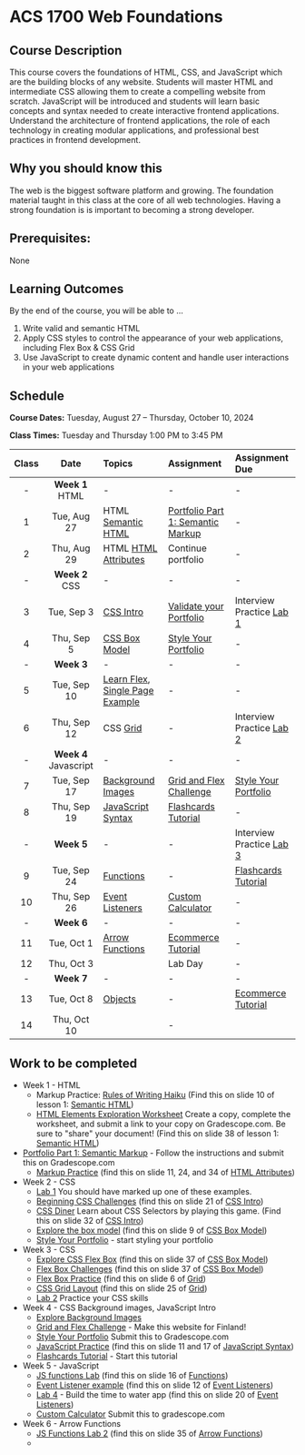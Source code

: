 # ACS 1700 Web Foundations

<!-- <span class="refresh-instructions">This is a living document! Hold down the `SHIFT` key and press `Refresh` to get the latest version.</span> -->

## Course Description
This course covers the foundations of HTML, CSS, and JavaScript which are the building blocks of any website. Students will master HTML and intermediate CSS allowing them to create a compelling website from scratch. JavaScript will be introduced and students will learn basic concepts and syntax needed to create interactive frontend applications. Understand the architecture of frontend applications, the role of each technology in creating modular applications, and professional best practices in frontend development.

## Why you should know this
The web is the biggest software platform and growing. The foundation material taught in this class at the core of all web technologies. Having a strong foundation is is important to becoming a strong developer. 

## Prerequisites:
None

## Learning Outcomes
By the end of the course, you will be able to ...

1. Write valid and semantic HTML
1. Apply CSS styles to control the appearance of your web applications, including Flex Box & CSS Grid
1. Use JavaScript to create dynamic content and handle user interactions in your web applications

## Schedule
**Course Dates:** Tuesday, August 27 – Thursday, October 10, 2024

**Class Times:** Tuesday and Thursday 1:00 PM to 3:45 PM

| Class |   Date   |   Topics  |  Assignment  |  Assignment Due  |
|:-----:|:--------:|:----------|:-----------------|:-----------------|
| -  | **Week 1** HTML | - | - | - |
|  1 | Tue, Aug 27 | HTML [Semantic HTML] | [Portfolio Part 1: Semantic Markup] | - |
|  2 | Thu, Aug 29 | HTML [HTML Attributes] | Continue portfolio | - |
| -  | **Week 2** CSS | - | - | - |
|  3 | Tue, Sep  3 | [CSS Intro] | [Validate your Portfolio] | Interview Practice [Lab 1]  | 
|  4 | Thu, Sep  5 | [CSS Box Model] | [Style Your Portfolio] | - |
| -  | **Week 3** | - | - | - |
|  5 | Tue, Sep 10 | [Learn Flex], [Single Page Example]| - | - |
|  6 | Thu, Sep 12 | CSS [Grid] | - | Interview Practice [Lab 2] |
| -  | **Week 4** Javascript | - | - | - |
|  7 | Tue, Sep 17 | [Background Images] | [Grid and Flex Challenge]  | [Style Your Portfolio] |
|  8 | Thu, Sep 19 | [JavaScript Syntax] | [Flashcards Tutorial] | - |
| -  | **Week 5** | - | - | Interview Practice [Lab 3] |
|  9 | Tue, Sep 24 | [Functions] | - | [Flashcards Tutorial] |
| 10 | Thu, Sep 26 | [Event Listeners] | [Custom Calculator] | - |
| -  | **Week 6** | - | - | - |
| 11 | Tue, Oct  1 | [Arrow Functions] | [Ecommerce Tutorial] | - |
| 12 | Thu, Oct  3 |  | Lab Day | - |
| -  | **Week 7** | - | - | - |
| 13 | Tue, Oct  8 | [Objects] | - | [Ecommerce Tutorial]  |
| 14 | Thu, Oct 10 |  | - |  |

## Work to be completed

- Week 1 - HTML
  - Markup Practice: [Rules of Writing Haiku](https://github.com/soggybag/learn-semantic-markup/blob/master/challenge-1.html) (Find this on slide 10 of lesson 1: [Semantic HTML])
  - [HTML Elements Exploration Worksheet](https://docs.google.com/document/d/1Y-w24-826bm-L_xOTwh2KsrJZ1bgK2DU36g4OiJvk7I/edit) Create a copy, complete the worksheet, and submit a link to your copy on Gradescope.com. Be sure to "share" your document! (Find this on slide 38 of lesson 1: [Semantic HTML])
- [Portfolio Part 1: Semantic Markup] - Follow the instructions and submit this on Gradescope.com
  - [Markup Practice](https://github.com/soggybag/learn-markup-level-2) (find this on slide 11, 24, and 34 of [HTML Attributes])
- Week 2 - CSS
  - [Lab 1] You should have marked up one of these examples. 
  - [Beginning CSS Challenges](https://github.com/Tech-at-DU/CSS-Challenges) (find this on slide 21 of [CSS Intro])
  - [CSS Diner](https://flukeout.github.io) Learn about CSS Selectors by playing this game. (Find this on slide 32 of [CSS Intro])
  - [Explore the box model](https://tech-at-du.github.io/ACS-1700-Web-Foundations/box-model.html) (find this on slide 9 of [CSS Box Model])
  - [Style Your Portfolio] - start styling your portfolio
- Week 3 - CSS
  - [Explore CSS Flex Box](https://tech-at-du.github.io/ACS-1700-Web-Foundations/flex-box.html) (find this on slide 37 of [CSS Box Model])
  - [Flex Box Challenges](https://github.com/soggybag/learn-css-flex-box) (find this on slide 37 of [CSS Box Model])
  - [Flex Box Practice](https://github.com/Tech-at-DU/flex-box-practice) (find this on slide 6 of [Grid])
  - [CSS Grid Layout](https://github.com/soggybag/CSS-Layout-with-Grid) (find this on slide 25 of [Grid])
  - [Lab 2] Practice your CSS skills
- Week 4 - CSS Background images, JavaScript Intro
  - [Explore Background Images](https://tech-at-du.github.io/ACS-1700-Web-Foundations/background-image.html)
  - [Grid and Flex Challenge] - Make this website for Finland!
  - [Style Your Portfolio] Submit this to Gradescope.com
  - [JavaScript Practice](https://github.com/Tech-at-DU/js-practice) (find this on slide 11 and 17 of [JavaScript Syntax]) 
  - [Flashcards Tutorial] - Start this tutorial
- Week 5 - JavaScript
  - [JS functions Lab](https://github.com/Tech-at-DU/js-functions) (find this on slide 16 of [Functions])
  - [Event Listener example](https://tech-at-du.github.io/ACS-1700-Web-Foundations/events.html) (find this on slide 12 of [Event Listeners])
  - [Lab 4] - Build the time to water app (find this on slide 20 of [Event Listeners])
  - [Custom Calculator] Submit this to gradescope.com
- Week 6 - Arrow Functions
  - [JS Functions Lab 2](https://github.com/Tech-at-DU/js-functions-2/tree/main) (find this on slide 35 of [Arrow Functions])
  - 

<!-- 

Tutorial Projects 
1. Ecommerce Tutorial
1. Flash Cards
1. Weather App Tutorial
1. single page starter

 -->

<!-- Tutorials -->
[Flash Cards Tutorial]: https://github.com/Tech-at-DU/flash-cards-tutorial
[Single Page Example]: https://github.com/Tech-at-DU/single-page-starter

<!-- Lessons -->
[Semantic HTML]: https://docs.google.com/presentation/d/1WEp028oiQTRA9Euz9owhxgvgQbXF3wFSR48Qdskcbns/edit?usp=sharing
[HTML Attributes]: https://docs.google.com/presentation/d/1rA7yEzSz7k9vkpOj2kJmKXvTabp7gxrzbuqSJs__pVc/edit?usp=sharing
[Grid]: https://docs.google.com/presentation/d/1FpgIKHFytKsZ2IUO3RXTcb5Ep8lptrerVKOEfaaA2UY/edit?usp=sharing

[Single Page Website]: https://docs.google.com/presentation/d/1QQ_dOtn_O3E0PVS28Yg7MG0hz6fETo6diYt6hMBYfUI/edit?usp=sharing

[Grid and Flex Challenge]: https://github.com/Tech-at-DU/ACS-1700-Web-Foundations/blob/master/Lessons/03-lab.md
[Flashcards Tutorial]: https://github.com/Tech-at-DU/flash-cards-tutorial

<!-- Use this somewhere... -->
[Forms & the DOM]: https://docs.google.com/presentation/d/1Z1Q4r6Kw9Ph34k3W2BNee_akYsH-HKVeH6BK4er2M7g/edit?usp=sharing
[CSS Intro]: https://docs.google.com/presentation/d/1MgDBUG8lIsET5mK0w5EjvgajvaaOLhOYA73u8L26U_M/edit?usp=sharing
[CSS Box Model]: https://docs.google.com/presentation/d/1vu5krTw-Pcm87-yWHXaeXcq5aMmybgds_Vb-a9naQF0/edit?usp=sharing
[Flexbox]: https://docs.google.com/presentation/d/1hljwzQACcNQFbSRdnxD0cdq31dci47GW5moZm5S8cg8/edit?usp=sharing
[Background Images]: https://docs.google.com/presentation/d/11UNl1R1qc5qZLIPyv1MwYDOMOmkKhvOMSL-PGyu4txQ/edit?usp=sharing

[JavaScript Intro]: https://docs.google.com/presentation/d/1NWNvI06x5utVlV8PBFhhIDZtrh8vNiCGC9H0zjGVTDU/edit?usp=sharing
[JavaScript Syntax]: https://docs.google.com/presentation/d/1B6q0QxZI9tPDikUUW2JELjMKnFOT23iDrMMiJ5gLILY/edit?usp=sharing
[JavaScript in the DOM]: https://docs.google.com/presentation/d/1FtUUrQW-1E4v3TTD5J1af66RdpyWHu4P_UBl_fMtNio/edit?usp=sharing
[JavaScript Objects]: https://docs.google.com/presentation/d/1SwvptLjD8dJ4jBqL6qsrG95qms5aNV45VAkjMzIf8t8/edit?usp=sharing
<!-- [Review / Lab]: https://docs.google.com/presentation/d/1_MXS8tAK8gUTwoKv9aaOI6TwrZcHoB2RjcPJJ5ViDv4/edit?usp=sharing -->

[JS Intro]: https://github.com/Tech-at-DU/js-practice

[Validate your Portfolio]: https://validator.w3.org

[Event Listeners]: https://docs.google.com/presentation/d/1_MXS8tAK8gUTwoKv9aaOI6TwrZcHoB2RjcPJJ5ViDv4/edit?usp=sharing
[Functions]: https://docs.google.com/presentation/d/1Hh4nPnGMC3u43C5a5mmh1xpFbuXMwt_f6_-KrCXKyRs/edit?usp=sharing
[Arrow Functions]: https://docs.google.com/presentation/d/111NwIZHRkkiwVpurxPmwP2hA8Hure2ku2BtRB2fWXQ8/edit?usp=sharing

[Objects]: https://docs.google.com/presentation/d/1T1XL1xS-UscuUbLLJKrDKOD0yF_dSfkJiAfva1X_C_c/edit?usp=sharing

[Single Page Site Ideas]: https://docs.google.com/presentation/d/1OJmQw9LLnbGSHtlKSz3eF9EQN2q00atAkNLdU8n40e0/edit?usp=sharing

<!-- Labs -->
[Lab 1]: Lessons/01-lab.md
[Lab 2]: Lessons/02-lab.md
[Lab 3]: Lessons/03-lab.md
[Lab 4]: Lessons/04-lab.md
[Event Delegation]: Lessons/15-event-delegation.md

<!-- Assignments -->
[Portfolio Part 1: Semantic Markup]: Assignments/01-Portfolio-Part-1-Structure.md
[Learn Markup Level 2]: https://github.com/soggybag/learn-markup-level-2
[CSS Challenges]: https://github.com/Tech-at-DU/CSS-Challenges
[Learn Flex]: https://github.com/soggybag/learn-css-flex-box
[Style Your Portfolio]: Assignments/043-CSS-Portfolio.md
[CSS Challenges 2]: Assignments/042-CSS-Challenges-part-2.md
[Single Page Site]: Assignments/05-Single-Page-Site.md
[Tip Calculator]: Assignments/07-Tip-Calculator.md
[Custom Calculator]: Assignments/11-Custom-Calculator.md
[Ecommerce Tutorial]: https://github.com/Tech-at-DU/ecommerce-tutorial

<!-- Quizzes -->
[**Quiz 1**]: Assessments/quiz-1-study-guide.m
[**Quiz 2**]: Assessments/quiz-2-study-guide.md
[**Quiz 3**]: Assessments/quiz-3-study-guide.md
<!-- 

## Evaluation
**To pass this course, you must**: 


Changes: 

- Needs new assignments 
  - html assignment using semantic concepts
  - CSS assignment 
  - JS assignment 

 -->
